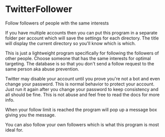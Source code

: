 # TwitterFollower
Follow followers of people with the same interests

If you have multiple accounts then you can put this program in a separate folder per account which will save the settings for each directory. The title will display the current directory so you'll know which is which.

This is just a lightweight program specifically for following the followers of other people. Choose someone that has the same interests for optimal targeting.
The database is so that you don't send a follow request to the same person aka abuse prevention.

Twitter may disable your account until you prove you're not a bot and even change your password. This is normal behavior to protect your account. Just run it again after you change your password to keep consistency and all should be fine. This is not abuse and feel free to read the docs for more info.

When your follow limit is reached the program will pop up a message box giving you the message.

You can also follow your own followers which is what this program is most ideal for.

